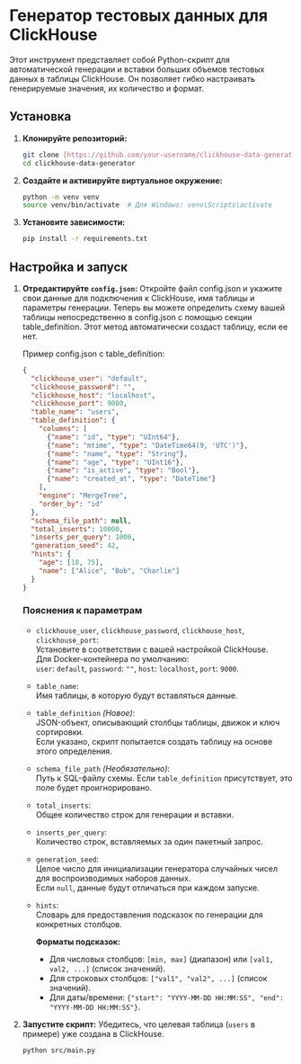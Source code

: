 # Генератор тестовых данных для ClickHouse

Этот инструмент представляет собой Python-скрипт для автоматической генерации и вставки больших объемов тестовых данных в таблицы ClickHouse. Он позволяет гибко настраивать генерируемые значения, их количество и формат.

## Установка

1.  **Клонируйте репозиторий:**
    ```bash
    git clone [https://github.com/your-username/clickhouse-data-generator.git](https://github.com/your-username/clickhouse-data-generator.git)
    cd clickhouse-data-generator
    ```

2.  **Создайте и активируйте виртуальное окружение:**
    ```bash
    python -m venv venv
    source venv/bin/activate  # Для Windows: venv\Scripts\activate
    ```

3.  **Установите зависимости:**
    ```bash
    pip install -r requirements.txt
    ```

## Настройка и запуск

1.  **Отредактируйте `config.json`:**
    Откройте файл config.json и укажите свои данные для подключения к ClickHouse, имя таблицы и параметры генерации.
    Теперь вы можете определить схему вашей таблицы непосредственно в config.json с помощью секции table_definition. Этот метод автоматически создаст таблицу, если ее нет.
    
    Пример config.json с table_definition:

    ```json
    {
      "clickhouse_user": "default",
      "clickhouse_password": "",
      "clickhouse_host": "localhost",
      "clickhouse_port": 9000,
      "table_name": "users",
      "table_definition": {
        "columns": [
          {"name": "id", "type": "UInt64"},
          {"name": "mtime", "type": "DateTime64(9, 'UTC')"},
          {"name": "name", "type": "String"},
          {"name": "age", "type": "UInt16"},
          {"name": "is_active", "type": "Bool"},
          {"name": "created_at", "type": "DateTime"}
        ],
        "engine": "MergeTree",
        "order_by": "id"
      },
      "schema_file_path": null,  
      "total_inserts": 10000,
      "inserts_per_query": 1000,
      "generation_seed": 42,
      "hints": {
        "age": [18, 75],
        "name": ["Alice", "Bob", "Charlie"]
      }
    }
    ```
    ### Пояснения к параметрам

    - `clickhouse_user`, `clickhouse_password`, `clickhouse_host`, `clickhouse_port`:  
      Установите в соответствии с вашей настройкой ClickHouse.  
      Для Docker-контейнера по умолчанию:  
      `user`: `default`, `password`: `""`, `host`: `localhost`, `port`: `9000`.
    
    - `table_name`:  
      Имя таблицы, в которую будут вставляться данные.
    
    - `table_definition` _(Новое)_:  
      JSON-объект, описывающий столбцы таблицы, движок и ключ сортировки.  
      Если указано, скрипт попытается создать таблицу на основе этого определения.
    
    - `schema_file_path` _(Необязательно)_:  
      Путь к SQL-файлу схемы. Если `table_definition` присутствует, это поле будет проигнорировано.
    
    - `total_inserts`:  
      Общее количество строк для генерации и вставки.
    
    - `inserts_per_query`:  
      Количество строк, вставляемых за один пакетный запрос.
    
    - `generation_seed`:  
      Целое число для инициализации генератора случайных чисел для воспроизводимых наборов данных.  
      Если `null`, данные будут отличаться при каждом запуске.
    
    - `hints`:  
      Словарь для предоставления подсказок по генерации для конкретных столбцов.
    
      **Форматы подсказок:**
    
      - Для числовых столбцов: `[min, max]` (диапазон) или `[val1, val2, ...]` (список значений).
      - Для строковых столбцов: `["val1", "val2", ...]` (список значений).
      - Для даты/времени: `{"start": "YYYY-MM-DD HH:MM:SS", "end": "YYYY-MM-DD HH:MM:SS"}`.


3.  **Запустите скрипт:**
    Убедитесь, что целевая таблица (`users` в примере) уже создана в ClickHouse.
    ```bash
    python src/main.py
    ```
